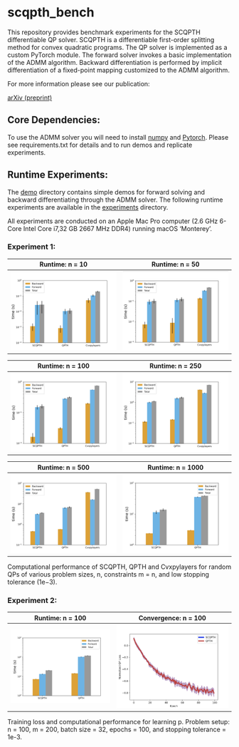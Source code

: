 # scqpth_bench
This repository provides benchmark experiments for the SCQPTH differentiable QP solver. SCQPTH is a differentiable first-order splitting method for convex quadratic programs. The QP solver is implemented as a custom PyTorch module. The forward solver invokes a basic implementation of the ADMM algorithm. Backward differentiation is performed by implicit differentiation of a fixed-point mapping customized to the ADMM algorithm.

For more information please see our publication:

[arXiv (preprint)](https://github.com/ipo-lab/scqpth)


## Core Dependencies:
To use the ADMM solver you will need to install [numpy](https://numpy.org) and [Pytorch](https://pytorch.org). Please see requirements.txt for details and to run demos and replicate experiments.

## Runtime Experiments:
The [demo](demo) directory contains simple demos for forward solving and backward differentiating through the ADMM solver. The following runtime experiments are available in the [experiments](experiments) directory.

All experiments are conducted on an Apple Mac Pro computer (2.6 GHz 6-Core Intel Core i7,32 GB 2667 MHz DDR4) running macOS ‘Monterey’.

### Experiment 1:
Runtime: n = 10            |  Runtime: n = 50    
:-------------------------:|:-------------------------:
![runtime n 10](/images/experiment_2/png/n_x_10_m_10.png)  |  ![runtime n 50](images/experiment_2/png/n_x_50_m_50.png)

Runtime: n = 100            |  Runtime: n = 250    
:-------------------------:|:-------------------------:
![runtime n 100](images/experiment_2/png/n_x_100_m_100.png)  |  ![runtime n 250](images/experiment_2/png/n_x_250_m_250.png)

Runtime: n = 500            |  Runtime: n = 1000    
:-------------------------:|:-------------------------:
![runtime n 500](images/experiment_2/png/n_x_500_m_500.png)  |  ![runtime n 1000](images/experiment_2/png/n_x_1000_m_1000.png)

Computational performance of SCQPTH, QPTH and Cvxpylayers for random QPs of
various problem sizes, n, constraints m = n, and low stopping tolerance (1e−3).

### Experiment 2:

Runtime: n = 100            |  Convergence: n = 100    
:-------------------------:|:-------------------------:
![runtime dz 500](images/experiment_3/png/n_x_100_m_200.png)  |  ![convergence dz 500](images/experiment_3/png/n_x_100_m_200_loss.png)

Training loss and computational performance for learning p. Problem setup: n = 100, m = 200, batch size = 32, epochs = 100, and stopping tolerance = 1e-3.
